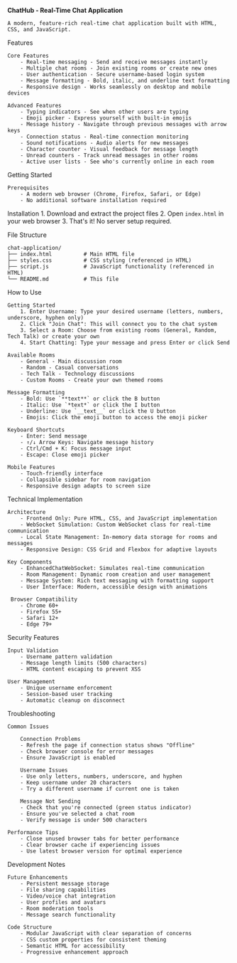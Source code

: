 **ChatHub - Real-Time Chat Application**

    A modern, feature-rich real-time chat application built with HTML, CSS, and JavaScript.

 Features

    Core Features
        - Real-time messaging - Send and receive messages instantly
        - Multiple chat rooms - Join existing rooms or create new ones
        - User authentication - Secure username-based login system
        - Message formatting - Bold, italic, and underline text formatting
        - Responsive design - Works seamlessly on desktop and mobile devices

    Advanced Features
        - Typing indicators - See when other users are typing
        - Emoji picker - Express yourself with built-in emojis
        - Message history - Navigate through previous messages with arrow keys
        - Connection status - Real-time connection monitoring
        - Sound notifications - Audio alerts for new messages
        - Character counter - Visual feedback for message length
        - Unread counters - Track unread messages in other rooms
        - Active user lists - See who's currently online in each room

 Getting Started

    Prerequisites
        - A modern web browser (Chrome, Firefox, Safari, or Edge)
        - No additional software installation required

 Installation
    1. Download and extract the project files
    2. Open `index.html` in your web browser
    3. That's it! No server setup required.

 File Structure

    chat-application/
    ├── index.html          # Main HTML file
    ├── styles.css          # CSS styling (referenced in HTML)
    ├── script.js           # JavaScript functionality (referenced in HTML)
    └── README.md           # This file

 How to Use

    Getting Started
        1. Enter Username: Type your desired username (letters, numbers, underscore, hyphen only)
        2. Click "Join Chat": This will connect you to the chat system
        3. Select a Room: Choose from existing rooms (General, Random, Tech Talk) or create your own
        4. Start Chatting: Type your message and press Enter or click Send

    Available Rooms
        - General - Main discussion room
        - Random - Casual conversations
        - Tech Talk - Technology discussions
        - Custom Rooms - Create your own themed rooms

    Message Formatting
        - Bold: Use `**text**` or click the B button
        - Italic: Use `*text*` or click the I button  
        - Underline: Use `__text__` or click the U button
        - Emojis: Click the emoji button to access the emoji picker

    Keyboard Shortcuts
        - Enter: Send message
        - ↑/↓ Arrow Keys: Navigate message history
        - Ctrl/Cmd + K: Focus message input
        - Escape: Close emoji picker

    Mobile Features
        - Touch-friendly interface
        - Collapsible sidebar for room navigation
        - Responsive design adapts to screen size

 Technical Implementation

    Architecture
        - Frontend Only: Pure HTML, CSS, and JavaScript implementation
        - WebSocket Simulation: Custom WebSocket class for real-time communication
        - Local State Management: In-memory data storage for rooms and messages
        - Responsive Design: CSS Grid and Flexbox for adaptive layouts

    Key Components
        - EnhancedChatWebSocket: Simulates real-time communication
        - Room Management: Dynamic room creation and user management
        - Message System: Rich text messaging with formatting support
        - User Interface: Modern, accessible design with animations

     Browser Compatibility
        - Chrome 60+
        - Firefox 55+
        - Safari 12+
        - Edge 79+

 Security Features

    Input Validation
        - Username pattern validation
        - Message length limits (500 characters)
        - HTML content escaping to prevent XSS

    User Management
        - Unique username enforcement
        - Session-based user tracking
        - Automatic cleanup on disconnect

 Troubleshooting

    Common Issues

        Connection Problems 
        - Refresh the page if connection status shows "Offline"
        - Check browser console for error messages
        - Ensure JavaScript is enabled

        Username Issues
        - Use only letters, numbers, underscore, and hyphen
        - Keep username under 20 characters
        - Try a different username if current one is taken

        Message Not Sending
        - Check that you're connected (green status indicator)
        - Ensure you've selected a chat room
        - Verify message is under 500 characters

    Performance Tips
        - Close unused browser tabs for better performance
        - Clear browser cache if experiencing issues
        - Use latest browser version for optimal experience

 Development Notes

    Future Enhancements
        - Persistent message storage
        - File sharing capabilities  
        - Video/voice chat integration
        - User profiles and avatars
        - Room moderation tools
        - Message search functionality

    Code Structure
        - Modular JavaScript with clear separation of concerns
        - CSS custom properties for consistent theming
        - Semantic HTML for accessibility
        - Progressive enhancement approach
